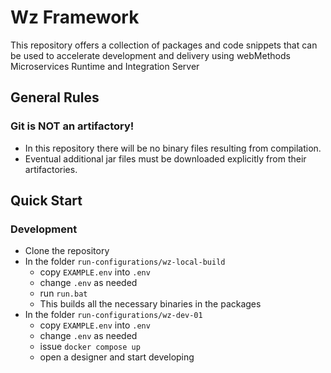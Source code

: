 # Wz Framework

This repository offers a collection of packages and code snippets that can be used to accelerate development and delivery using webMethods Microservices Runtime and Integration Server

## General Rules

### Git is NOT an artifactory!

- In this repository there will be no binary files resulting from compilation.
- Eventual additional jar files must be downloaded explicitly from their artifactories.

## Quick Start

### Development

- Clone the repository
- In the folder `run-configurations/wz-local-build`
  - copy `EXAMPLE.env` into `.env`
  - change `.env` as needed
  - run `run.bat`
  - This builds all the necessary binaries in the packages
- In the folder `run-configurations/wz-dev-01`
  - copy `EXAMPLE.env` into `.env`
  - change `.env` as needed
  - issue `docker compose up`
  - open a designer and start developing